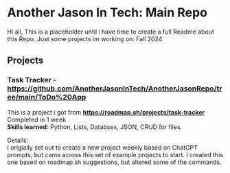 # Another Jason In Tech: Main Repo

Hi all, This is a placeholder until i have time to create a full Readme about this Repo. Just some projects im working on: Fall 2024

## Projects

### Task Tracker - https://github.com/AnotherJasonInTech/AnotherJasonRepo/tree/main/ToDo%20App   


This is a project i got from **https://roadmap.sh/projects/task-tracker**  
Completed in 1 week  
**Skills learned:**
Python, Lists, Databses, JSON, CRUD for files. 

Details:  
I origially set out to create a new project weekly based on ChatGPT prompts, but came across this set of example projects to start. 
I created this one based on roadmap.sh suggestions, but altered some of the commands.
